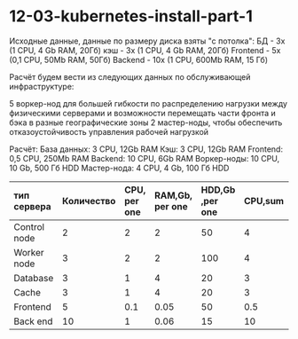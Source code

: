 # 12-03-kubernetes-install-part-1

Исходные данные, данные по размеру диска взяты "с потолка": 
БД - 3x (1 CPU, 4 Gb RAM, 20Гб)
кэш - 3x (1 CPU, 4 Gb RAM, 20Гб)
Frontend - 5x (0,1 CPU, 50Mb RAM, 50Гб)
Backend - 10x (1 CPU, 600Mb RAM, 15 Гб)

Расчёт будем вести из следующих  данных по обслуживающей инфраструктуре:

5 воркер-нод для большей гибкости по распределению нагрузки  между физическими серверами и возможности перемещать части фронта и бэка в разные географические зоны
2 мастер-ноды, чтобы обеспечить отказоустойчивость управления рабочей нагрузкой

Расчёт:
База данных: 3 CPU, 12Gb RAM
Кэш: 3 CPU, 12Gb RAM
Frontend: 0,5 CPU, 250Mb RAM
Backend: 10 CPU, 6Gb RAM
Воркер-ноды: 10 CPU, 10 Gb, 500 Гб HDD
Мастер-нода: 4 CPU, 4 Gb, 100 Гб HDD


|тип сервера    | Количество   | CPU, per one  | RAM,Gb, per one | HDD,Gb ,per one | CPU,sum      | RAM,Gb,sum    | HDD, Gb,sum   |
|:------------- |:-------------| :-------------| :-------------  | :-------------  |:-------------| :-------------| :-------------| 
| Control node  |2             |2              |2                |50               | 4            | 4             |100            |
| Worker node   |3             |2              |2                |100              | 4            | 4             |300            | 
| Database      |3             |1              |4                |20               | 3            | 12            |60             | 
| Cache         |3             |1              |4                |20               | 3            | 12            |60             |
| Frontend      |5             |0.1            |0.05             |50               | 0.5          | 0.25          |250            |
| Back end      |10            |1              |0.06             |15               | 10           | 6             |150            |
